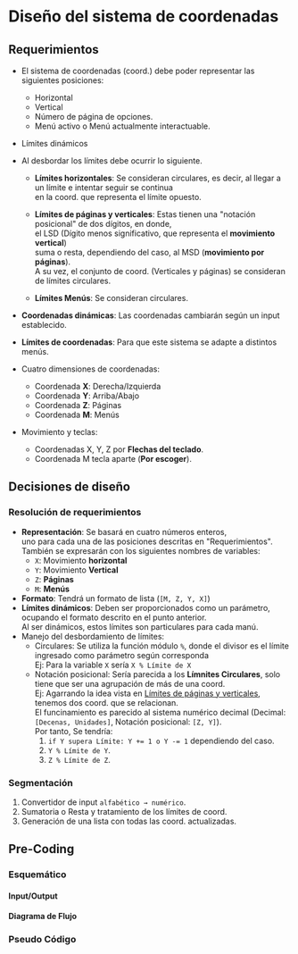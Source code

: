 # Diseño del sistema de coordenadas

## Requerimientos

* El sistema de coordenadas (coord.) debe poder representar las siguientes posiciones:
  * Horizontal
  * Vertical
  * Número de página de opciones.
  * Menú activo o Menú actualmente interactuable.
* Límites dinámicos
* Al desbordar los límites debe ocurrir lo siguiente.
  * **Límites horizontales**: Se consideran circulares, es decir, al llegar a un límite e intentar seguir se continua <br>
                              en la coord. que representa el límite opuesto.

  * **Límites de páginas y verticales**: Estas tienen una "notación posicional" de dos dígitos, en donde, <br> 
                                         el LSD (Dígito menos significativo, que representa el **movimiento vertical**) <br>
                                         suma o resta, dependiendo del caso, al MSD (**movimiento por páginas**). <br>
                                         A su vez, el conjunto de coord. (Verticales y páginas) se consideran de límites circulares.

  * **Límites Menús**: Se consideran circulares.

* **Coordenadas dinámicas**: Las coordenadas cambiarán según un input establecido.
* **Límites de coordenadas**: Para que este sistema se adapte a distintos menús.
* Cuatro dimensiones de coordenadas: 
  * Coordenada **X**: Derecha/Izquierda
  * Coordenada **Y**: Arriba/Abajo
  * Coordenada **Z**: Páginas
  * Coordenada **M**: Menús
* Movimiento y teclas:
  * Coordenadas X, Y, Z por **Flechas del teclado**.
  * Coordenada M tecla aparte (**Por escoger**).


## Decisiones de diseño

### Resolución de requerimientos

* **Representación**: Se basará en cuatro números enteros, <br>
                      uno para cada una de las posiciones descritas en "Requerimientos". <br>
                      También se expresarán con los siguientes nombres de variables:
  * `X`: Movimiento **horizontal**
  * `Y`: Movimiento **Vertical**
  * `Z`: **Páginas**
  * `M`: **Menús**
* **Formato**: Tendrá un formato de lista (`[M, Z, Y, X]`)
* **Límites dinámicos**: Deben ser proporcionados como un parámetro, ocupando el formato descrito en el punto anterior. <br>
                         Al ser dinámicos, estos límites son particulares para cada manú.
* Manejo del desbordamiento de límites:
  * Circulares: Se utiliza la función módulo `%`, donde el divisor es el límite ingresado como parámetro según corresponda <br>
                Ej: Para la variable `X` sería `X % Límite de X`
  * Notación posicional: Sería parecida a los **Límnites Circulares**, solo tiene que ser una agrupación de más de una coord. <br>
                         Ej: Agarrando la idea vista en [Límites de páginas y verticales](#Requerimientos), tenemos dos coord. que se relacionan. <br>
                         El funcinamiento es parecido al sistema numérico decimal (Decimal: `[Decenas, Unidades]`, Notación posicional: `[Z, Y]`). <br>
                         Por tanto, Se tendría:
    1. `if Y supera Límite: Y += 1 o Y -= 1` dependiendo del caso.
    2. `Y % Límite de Y`.
    3. `Z % Límite de Z`.

### Segmentación
1. Convertidor de input `alfabético → numérico`.
2. Sumatoria o Resta y tratamiento de los límites de coord.
3. Generación de una lista con todas las coord. actualizadas. 


## Pre-Coding

### Esquemático

#### Input/Output

#### Diagrama de Flujo

### Pseudo Código
